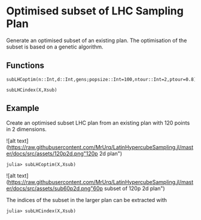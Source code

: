 # Optimised subset of LHC Sampling Plan

Generate an optimised subset of an existing plan. The optimisation of the subset is
based on a genetic algorithm.

## Functions
```@docs
subLHCoptim(n::Int,d::Int,gens;popsize::Int=100,ntour::Int=2,ptour=0.8)
```

```@docs
subLHCindex(X,Xsub)
```

## Example
Create an optimised subset LHC plan from an existing plan with 120 points in 2 dimensions.

![alt text](https://raw.githubusercontent.com/MrUrq/LatinHypercubeSampling.jl/master/docs/src/assets/120p2d.png"120p 2d plan")

```julia-repl
julia> subLHCoptim(X,Xsub)
```

![alt text](https://raw.githubusercontent.com/MrUrq/LatinHypercubeSampling.jl/master/docs/src/assets/sub60p2d.png"60p subset of 120p 2d plan")

The indices of the subset in the larger plan can be extracted with
```julia-repl
julia> subLHCindex(X,Xsub)
```
